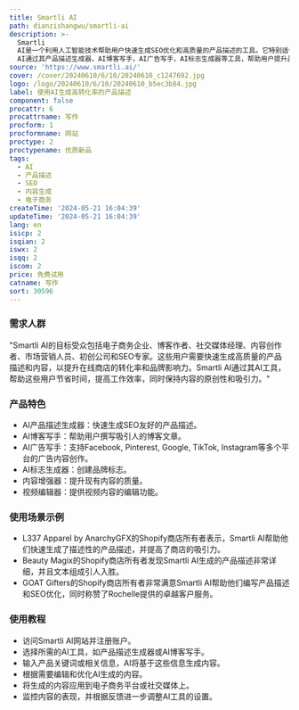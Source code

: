 ```yaml
---
title: Smartli AI
path: dianzishangwu/smartli-ai
description: >-
  Smartli
  AI是一个利用人工智能技术帮助用户快速生成SEO优化和高质量的产品描述的工具。它特别适合需要大量产品描述内容的电子商务业务，博客作者，社交媒体经理，内容创作者，市场营销人员，初创公司和SEO专家。Smartli
  AI通过其产品描述生成器，AI博客写手，AI广告写手，AI标志生成器等工具，帮助用户提升品牌可见性和参与度，同时最大化营销影响力和转化率。
source: 'https://www.smartli.ai/'
cover: /cover/20240610/6/10/20240610_c1247692.jpg
logo: /logo/20240610/6/10/20240610_b5ec3b84.jpg
label: 使用AI生成高转化率的产品描述
component: false
procattr: 6
procattrname: 写作
procform: 1
procformname: 网站
proctype: 2
proctypename: 优质新品
tags:
  - AI
  - 产品描述
  - SEO
  - 内容生成
  - 电子商务
createTime: '2024-05-21 16:04:39'
updateTime: '2024-05-21 16:04:39'
lang: en
isicp: 2
isqian: 2
iswx: 2
isqq: 2
iscom: 2
price: 免费试用
catname: 写作
sort: 30596
---
```




### 需求人群
"Smartli AI的目标受众包括电子商务企业、博客作者、社交媒体经理、内容创作者、市场营销人员、初创公司和SEO专家。这些用户需要快速生成高质量的产品描述和内容，以提升在线商店的转化率和品牌影响力。Smartli AI通过其AI工具，帮助这些用户节省时间，提高工作效率，同时保持内容的原创性和吸引力。"

### 产品特色
* AI产品描述生成器：快速生成SEO友好的产品描述。
* AI博客写手：帮助用户撰写吸引人的博客文章。
* AI广告写手：支持Facebook, Pinterest, Google, TikTok, Instagram等多个平台的广告内容创作。
* AI标志生成器：创建品牌标志。
* 内容增强器：提升现有内容的质量。
* 视频编辑器：提供视频内容的编辑功能。

### 使用场景示例
* L337 Apparel by AnarchyGFX的Shopify商店所有者表示，Smartli AI帮助他们快速生成了描述性的产品描述，并提高了商店的吸引力。
* Beauty Magix的Shopify商店所有者发现Smartli AI生成的产品描述非常详细，并且文本组成引人入胜。
* GOAT Gifters的Shopify商店所有者非常满意Smartli AI帮助他们编写产品描述和SEO优化，同时称赞了Rochelle提供的卓越客户服务。

### 使用教程
* 访问Smartli AI网站并注册账户。
* 选择所需的AI工具，如产品描述生成器或AI博客写手。
* 输入产品关键词或相关信息，AI将基于这些信息生成内容。
* 根据需要编辑和优化AI生成的内容。
* 将生成的内容应用到电子商务平台或社交媒体上。
* 监控内容的表现，并根据反馈进一步调整AI工具的设置。

  
